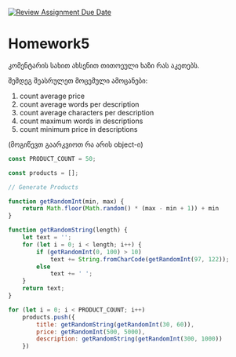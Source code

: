 [![Review Assignment Due Date](https://classroom.github.com/assets/deadline-readme-button-24ddc0f5d75046c5622901739e7c5dd533143b0c8e959d652212380cedb1ea36.svg)](https://classroom.github.com/a/dmaiID1M)
# Homework5

კომენტარის სახით ახსენით თითოეული ხაზი რას აკეთებს.

შემდეგ შეასრულეთ მოცემული ამოცანები:

1. count average price
2. count average words per description
3. count average characters per description
4. count maximum words in descriptions
5. count minimum price in descriptions


(მოგიწევთ გაარკვიოთ რა არის object-ი)

```javascript
const PRODUCT_COUNT = 50;

const products = [];

// Generate Products

function getRandomInt(min, max) {
    return Math.floor(Math.random() * (max - min + 1)) + min
}

function getRandomString(length) {
    let text = '';
    for (let i = 0; i < length; i++) {
        if (getRandomInt(0, 100) > 10)
            text += String.fromCharCode(getRandomInt(97, 122));
        else
            text += ' ';
    }
    return text;
}

for (let i = 0; i < PRODUCT_COUNT; i++)
    products.push({
        title: getRandomString(getRandomInt(30, 60)),
        price: getRandomInt(500, 5000),
        description: getRandomString(getRandomInt(300, 1000))
    })

```
